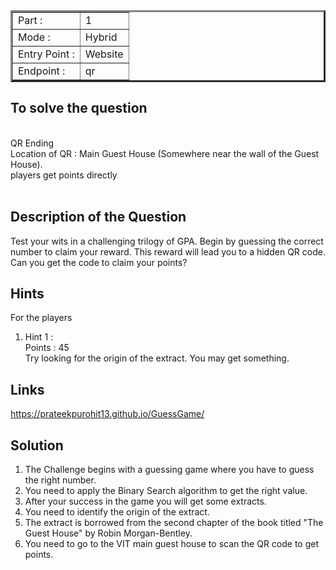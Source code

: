 <table border = '3'>
    <tr>
        <td>Part :</td>
        <td> 1 </td>
    </tr>
    <tr>
        <td>Mode :</td>
        <td>Hybrid</td>
    </tr>
    <tr>
        <td>Entry Point :</td>
        <td> Website</td>
    </tr>
    <tr>
        <td>Endpoint :</td>
        <td>qr</td>
    </tr>
</table>

## To solve the question

<br>
    QR Ending <br>
    Location of QR : Main Guest House (Somewhere near the wall of the Guest House).  <br>
    players get points directly <br>
<br>

## Description of the Question

Test your wits in a challenging trilogy of GPA. Begin by guessing the correct number to claim your reward. This reward will lead you to a hidden QR code. Can you get the code to claim your points?

## Hints

For the players
<br>

<ol>
    <li> Hint 1 : <br>
    Points : 45 <br>
    Try looking for the origin of the extract. You may get something.
    </li>

</ol>

## Links

https://prateekpurohit13.github.io/GuessGame/

## Solution

1. The Challenge begins with a guessing game where you have to guess the right number.
2. You need to apply the Binary Search algorithm to get the right value.
3. After your success in the game you will get some extracts.
4. You need to identify the origin of the extract.
5. The extract is borrowed from the second chapter of the book titled "The Guest House" by Robin Morgan-Bentley.
6. You need to go to the VIT main guest house to scan the QR code to get points.

